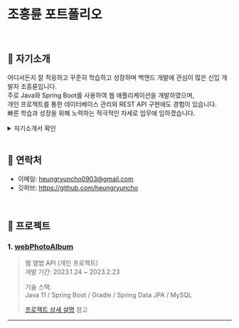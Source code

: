 # 조흥륜 포트폴리오

</br>

## :pushpin: 자기소개
어디서든지 잘 적응하고  꾸준히 학습하고 성장하며 백엔드 개발에 관심이 많은 신입 개발자 조흥륜입니다.  
주로 Java와 Spring Boot를 사용하여 웹 애플리케이션을 개발하였으며,  
개인 프로젝트를 통한 데이터베이스 관리와 REST API 구현에도 경험이 있습니다.  
빠른 학습과 성장을 위해 노력하는 적극적인 자세로 업무에 임하겠습니다.  

<details>
<summary>자기소개서 확인</summary>
<div markdown="1">

안녕하세요, 조흥륜입니다. 백엔드 개발 분야에 관심이 많은 신입 개발자입니다.

저는 도전을 좋아하고 성장 가능성이 있는 분야에 관심이 있어 개발 분야를  
선택하게 되었습니다. 이전에는 영어 학원에서 강사로 일하며, 책임감과 목표 달성을  
위해 노력해왔습니다. 1년 만에 부원장의 타이틀을 얻었습니다.  
이후에는 필요로 하는 곳에서 함께 일하게 되어 인터넷 택배 배송 사업과 수산업에  
관련된 업무를 수행했습니다. 이 프로젝트는 코로나 시기를 예상하고 진행되지는  
않았지만,  이 시기에 적절히 맞물려 평균 100개에서 최대 300개의 택배 상품을  
매일 출하할 수 있었습니다.

이러한 경험을 통해, 저는 문제를 해결하고 목표를 달성하기 위해 적극적으로  
노력하며, 성과를 내는 것에 대한 쾌감을 느끼게 되었습니다. 하지만, 코로나가  
장기화하면서  택배 업무가  감소하면서 일을 찾기 어려워지는 상황에서 개발 분야에  
대한 지원을 결심했습니다.

프로젝트 경험으로는 자바와 스프링부트를 이용하고, MySQL을 데이터베이스로  
사용하여, Rest API 기반의 웹 앨범을 개발했습니다. 이 프로젝트는 디자이너와의  
협업을 전제로, 약 3주간의 시간을 투자하여, 데이터베이스에 앨범과 사진을 저장하고  
삭제하며, 파일을 저장하고, 파일이 이미지인지 아닌지 확인하는 기능을 구현했습니다.

제가 가진 성격상, 어디에서든지 적응하기 쉽고, 타인과 소통하기 좋은  
장점이 있습니다. 이는 수산업 일을 하면서, 다양한 사람들과 함께 일하면서  
얻은 경험에서 비롯된 것입니다.

더욱 성장하고 싶은 이유는, 지식의 깊이와 넓이를 늘리기 위해서입니다.  
 6개월간의 교육을 통해 개발을 배우고, 현재는 책과 인터넷 강의를 통해  
공부하고 있습니다. 이를 통해 빙산의 일각인 지식에서 전체적인 그림을  
볼 수 있게 되었습니다. 그리고 아직도 많은 것을 배워야 한다는 것을 느끼고 있습니다.

입사 후에는 주어진 일에 최선을 다하고 겸손한 자세로 일하며, 꾸준히 학습하며  
더 나은 개발자로 성장하고 싶습니다. 또한, 팀원들과의 협업을 통해 더 나은 결과를  
이루고, 회사의 발전에 기여하고 싶습니다.
  
</div>
</details>

</br>

## :pushpin: 연락처
- 이메일: heungryuncho0903@gmail.com
- 깃허브: https://github.com/heungryuncho

</br>

## :pushpin: 프로젝트
### 1. [webPhotoAlbum](https://github.com/heungryuncho/photo_album)
>웹 앨범 API (개인 프로젝트)  
>개발 기간: 2023.1.24 ~ 2023.2.23
>  
>기술 스택:  
>Java 11 / Spring Boot / Gradle / Spring Data JPA /  MySQL
>  
>[프로젝트 상세 설명](https://github.com/heungryuncho/photo_album) 참고

---
